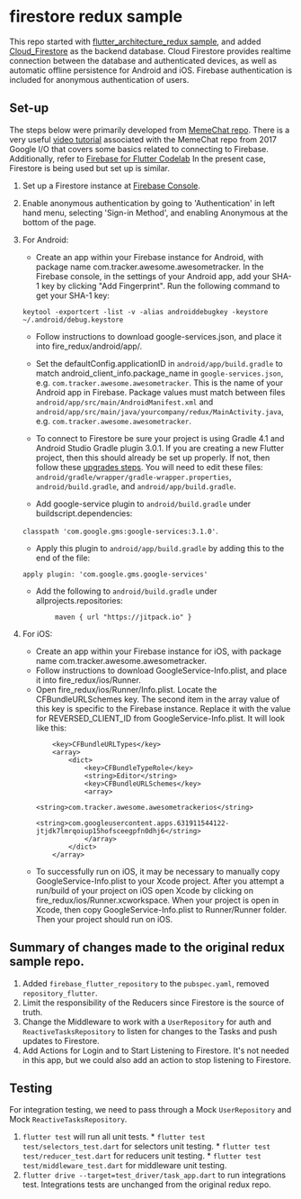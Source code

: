 # firestore redux sample

This repo started with [flutter_architecture_redux sample](https://github.com/brianegan/flutter_architecture_samples/blob/master/example/redux/README.md),
and added [Cloud_Firestore](https://firebase.google.com/docs/firestore/) as the backend database. Cloud Firestore 
provides realtime connection between the database and authenticated devices, as well as automatic offline 
persistence for Android and iOS. Firebase authentication is included for anonymous authentication of users.

## Set-up

The steps below were primarily developed from [MemeChat repo](https://github.com/efortuna/memechat/blob/master/README.md). 
There is a very useful [video tutorial](https://www.youtube.com/watch?v=w2TcYP8qiRI) associated with the MemeChat 
repo from 2017 Google I/O that covers some basics related to connecting to Firebase. Additionally, refer to 
[Firebase for Flutter Codelab](https://codelabs.developers.google.com/codelabs/flutter-firebase/index.html?index=..%2F..%2Findex#0)
In the present case, Firestore is being used but set up is similar.

1) Set up a Firestore instance at [Firebase Console](https://console.firebase.google.com/).

2) Enable anonymous authentication by going to 'Authentication' in left hand menu, selecting 
'Sign-in Method', and enabling Anonymous at the bottom of the page.

3) For Android:

    - Create an app within your Firebase instance for Android, with package name com.tracker.awesome.awesometracker.
    In the Firebase console, in the settings of your Android app, add your SHA-1 key by clicking "Add Fingerprint".
    Run the following command to get your SHA-1 key:
    
    `keytool -exportcert -list -v -alias androiddebugkey -keystore ~/.android/debug.keystore`
    - Follow instructions to download google-services.json, and place it into fire_redux/android/app/.
    - Set the defaultConfig.applicationID in `android/app/build.gradle` to match 
    android_client_info.package_name in `google-services.json`, e.g. `com.tracker.awesome.awesometracker`.
    This is the name of your Android app in Firebase. 
    Package values must match between files `android/app/src/main/AndroidManifest.xml` and 
    `android/app/src/main/java/yourcompany/redux/MainActivity.java`, e.g. `com.tracker.awesome.awesometracker`.

    - To connect to Firestore be sure your project is using Gradle 4.1 and Android Studio Gradle plugin 3.0.1.
    If you are creating a new Flutter project, then this should already be set up properly.
    If not, then follow these 
    [upgrades steps](https://github.com/flutter/flutter/wiki/Updating-Flutter-projects-to-Gradle-4.1-and-Android-Studio-Gradle-plugin-3.0.1).
    You will need to edit these files: `android/gradle/wrapper/gradle-wrapper.properties`, 
    `android/build.gradle`, and `android/app/build.gradle`.
    
    - Add google-service plugin to `android/build.gradle` under buildscript.dependencies:
    
    `classpath 'com.google.gms:google-services:3.1.0'`. 
    
    - Apply this plugin to `android/app/build.gradle` by adding this to the end of the file:
    
    `apply plugin: 'com.google.gms.google-services'`
    
    - Add the following to `android/build.gradle` under allprojects.repositories:
    
    `        maven {
                 url "https://jitpack.io"
             }`
    
4) For iOS:

    - Create an app within your Firebase instance for iOS, with package name com.tracker.awesome.awesometracker.
    - Follow instructions to download GoogleService-Info.plist, and place it into fire_redux/ios/Runner.
    - Open fire_redux/ios/Runner/Info.plist. Locate the CFBundleURLSchemes key. 
    The second item in the array value of this key is specific to the Firebase instance. 
    Replace it with the value for REVERSED_CLIENT_ID from GoogleService-Info.plist. It will look like this:
        ```$xslt
            <key>CFBundleURLTypes</key>
            <array>
                <dict>
                    <key>CFBundleTypeRole</key>
                    <string>Editor</string>
                    <key>CFBundleURLSchemes</key>
                    <array>
                        <string>com.tracker.awesome.awesometrackerios</string>
                        <string>com.googleusercontent.apps.631911544122-jtjdk7lmrqoiup15hofsceegpfn0dhj6</string>
                    </array>
                </dict>
            </array>
        ```
    - To successfully run on iOS, it may be necessary to manually copy GoogleService-Info.plist
    to your Xcode project. After you attempt a run/build of your project on iOS open Xcode by 
    clicking on fire_redux/ios/Runner.xcworkspace. When your project is open in Xcode, then copy 
    GoogleService-Info.plist to Runner/Runner folder. Then your project should run on iOS.
    
    
## Summary of changes made to the original redux sample repo.

  1. Added `firebase_flutter_repository` to the `pubspec.yaml`, removed `repository_flutter`.
  2. Limit the responsibility of the Reducers since Firestore is the source of truth. 
  3. Change the Middleware to work with a `UserRepository` for auth and `ReactiveTasksRepository` to listen for changes to the Tasks and push updates to Firestore.
  4. Add Actions for Login and to Start Listening to Firestore. It's not needed in this app, but we could also add an action to stop listening to Firestore.

## Testing

For integration testing, we need to pass through a Mock `UserRepository` and Mock `ReactiveTasksRepository`.

  1. `flutter test` will run all unit tests.
    * `flutter test test/selectors_test.dart` for selectors unit testing.
    * `flutter test test/reducer_test.dart` for reducers unit testing.
    * `flutter test test/middleware_test.dart` for middleware unit testing.
  2. `flutter drive --target=test_driver/task_app.dart` to run integrations test. Integrations tests are unchanged from the original redux repo.
